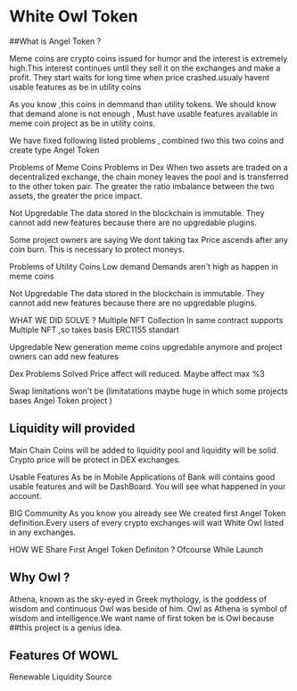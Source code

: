 # White Owl Token
##What is Angel Token ?

Meme coins are crypto coins issued for humor and the interest is extremely high.This interest continues until they sell it on the exchanges and make a profit. They start waits for long time when price crashed.usualy havent usable features as be in utility coins

As you know ,this coins in demmand than utility tokens. We should know that demand alone is not enough , Must have usable features available in meme coin project as be in utility coins. 

We have fixed following listed problems , combined two this two coins and create type Angel Token

Problems of Meme Coins
Problems in Dex
When two assets are traded on a decentralized exchange, the chain money leaves the pool and is transferred to the other token pair. The greater the ratio imbalance between the two assets, the greater the price impact.

Not Upgredable
The data stored in the blockchain is immutable. They cannot add new features because there are no upgredable plugins.

Some project owners  are saying We dont taking tax
Price ascends after any coin burn. This is necessary to protect moneys.

Problems of Utility Coins
Low demand
Demands aren't high as happen in meme coins

Not Upgredable
The data stored in the blockchain is immutable. They cannot add new features because there are no upgredable plugins.

WHAT WE DID SOLVE ?
Multiple NFT Collection
In same contract supports Multiple NFT ,so takes basis ERC1155 standart

Upgredable
New generation meme coins upgredable anymore and project owners can add new features       

Dex Problems Solved
Price affect will reduced. Maybe affect max %3

Swap limitations won't be (limitatations maybe huge in which some projects bases Angel Token project )

## Liquidity will provided
Main Chain Coins will be added to liquidity pool and liquidity will be solid. Crypto price will be protect in DEX exchanges.

Usable Features
As be in Mobile Applications of Bank will contains good usable features and will be DashBoard. You will see what happened in your account.

BIG Community
As you know you already see We created first Angel Token definition.Every users of every crypto exchanges will wait White Owl listed in any exchanges.

HOW WE Share Fırst Angel Token Definiton ?
Ofcourse While Launch



## Why Owl ?
Athena, known as the sky-eyed in Greek mythology, is the goddess of wisdom and continuous Owl was beside of him. Owl as Athena is symbol of wisdom and intelligence.We want name of first token be is Owl because ##this project is a genius idea.

## Features Of WOWL
Renewable Liquidity Source
